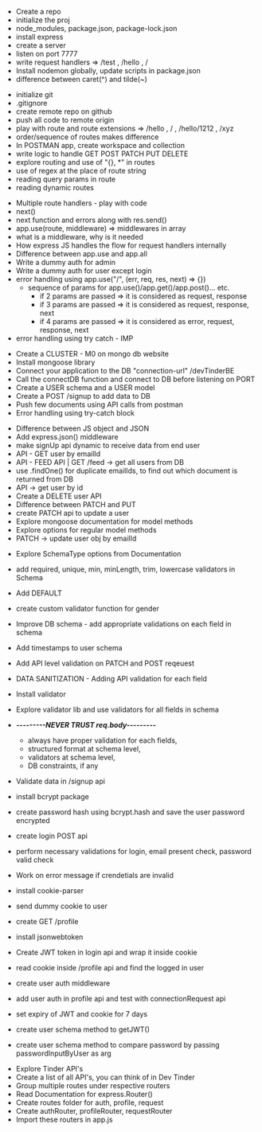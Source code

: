 <!-- S2 EP4 -->

- Create a repo
- initialize the proj
- node_modules, package.json, package-lock.json
- install express
- create a server
- listen on port 7777
- write request handlers => /test , /hello , /
- Install nodemon globally, update scripts in package.json
- difference between caret(^) and tilde(~)

 <!-- S2 EP 5 -->

- initialize git
- .gitignore
- create remote repo on github
- push all code to remote origin
- play with route and route extensions => /hello , / , /hello/1212 , /xyz
- order/sequence of routes makes difference
- In POSTMAN app, create workspace and collection
- write logic to handle GET POST PATCH PUT DELETE
- explore routing and use of "{}, \*" in routes
- use of regex at the place of route string
- reading query params in route
- reading dynamic routes

<!-- S2 EP 6 -->

- Multiple route handlers - play with code
- next()
- next function and errors along with res.send()
- app.use(route, middleware) => middlewares in array
- what is a middleware, why is it needed
- How express JS handles the flow for request handlers internally
- Difference between app.use and app.all
- Write a dummy auth for admin
- Write a dummy auth for user except login
- error handling using app.use("/", (err, req, res, next) => {})
  - sequence of params for app.use()/app.get()/app.post()... etc.
    - if 2 params are passed => it is considered as request, response
    - if 3 params are passed => it is considered as request, response, next
    - if 4 params are passed => it is considered as error, request, response, next
- error handling using try catch - IMP

<!-- S2 EP 7 -->

- Create a CLUSTER - M0 on mongo db website
- Install mongoose library
- Connect your application to the DB "connection-url" /devTinderBE
- Call the connectDB function and connect to DB before listening on PORT
- Create a USER schema and a USER model
- Create a POST /signup to add data to DB
- Push few documents using API calls from postman
- Error handling using try-catch block

<!-- S2 EP 8 -->

- Difference between JS object and JSON
- Add express.json() middleware
- make signUp api dynamic to receive data from end user
- API - GET user by emailId
- API - FEED API | GET /feed -> get all users from DB
- use .findOne() for duplicate emailIds, to find out which document is returned from DB
- API -> get user by id
- Create a DELETE user API
- Difference between PATCH and PUT
- create PATCH api to update a user
- Explore mongoose documentation for model methods
- Explore options for regular model methods
- PATCH -> update user obj by emailId

<!-- S2 EP 09 -->

- Explore SchemaType options from Documentation
- add required, unique, min, minLength, trim, lowercase validators in Schema
- Add DEFAULT
- create custom validator function for gender
- Improve DB schema - add appropriate validations on each field in schema
- Add timestamps to user schema
- Add API level validation on PATCH and POST reqeuest
- DATA SANITIZATION - Adding API validation for each field
- Install validator
- Explore validator lib and use validators for all fields in schema

- **_---------NEVER TRUST req.body---------_**
  - always have proper validation for each fields,
  - structured format at schema level,
  - validators at schema level,
  - DB constraints, if any

<!-- S2 EP 10 -->

- Validate data in /signup api
- install bcrypt package
- create password hash using bcrypt.hash and save the user password encrypted
- create login POST api
- perform necessary validations for login, email present check, password valid check
- Work on error message if crendetials are invalid

- install cookie-parser
- send dummy cookie to user
- create GET /profile
- install jsonwebtoken
- Create JWT token in login api and wrap it inside cookie
- read cookie inside /profile api and find the logged in user

- create user auth middleware
- add user auth in profile api and test with connectionRequest api
- set expiry of JWT and cookie for 7 days

- create user schema method to getJWT()
- create user schema method to compare password by passing passwordInputByUser as arg

<!-- S2 EP 11 -->

- Explore Tinder API's
- Create a list of all API's, you can think of in Dev Tinder
- Group multiple routes under respective routers
- Read Documentation for express.Router()
- Create routes folder for auth, profile, request
- Create authRouter, profileRouter, requestRouter
- Import these routers in app.js
